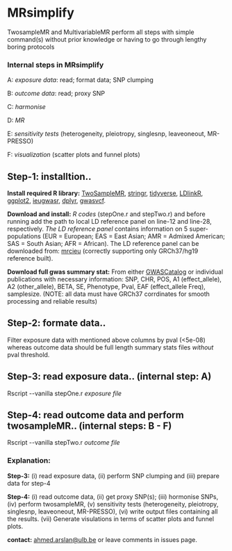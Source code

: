 # MRsimplify

TwosampleMR and MultivariableMR perform all steps with simple command(s) without prior knowledge or having to go through lengthy boring protocols
### Internal steps in MRsimplify
 
 A:  _exposure data_: read; format data; SNP clumping 
 
 B:  _outcome data_: read; proxy SNP 
 
 C:  _harmonise_ 
 
 D:  _MR_
 
 E:  _sensitivity tests_ (heterogeneity, pleiotropy, singlesnp, leaveoneout, MR-PRESSO)
 
 F:  _visualization_ (scatter plots and funnel plots)

## Step-1: installtion..   
  **Install required R library:** 
   [TwoSampleMR](https://github.com/mrcieu/TwoSampleMR), [stringr](https://stringr.tidyverse.org), [tidyverse](https://www.tidyverse.org/packages/), [LDlinkR](https://cran.r-project.org/web/packages/LDlinkR/vignettes/LDlinkR.html), [ggplot2](https://ggplot2.tidyverse.org), [ieugwasr](https://mrcieu.github.io/ieugwasr/index.html), [dplyr](https://dplyr.tidyverse.org), [gwasvcf](https://github.com/MRCIEU/gwasvcf).
  
  **Download and install:** 
   _R codes_ (stepOne.r and  stepTwo.r) and before running add the path to local LD reference panel on line-12 and line-28, respectively. 
   _The LD reference panel_ contains information on 5 super-populations (EUR = European; EAS = East Asian; AMR = Admixed American; SAS = South Asian; AFR = African). The LD reference panel can be downloaded from: [mrcieu](http://fileserve.mrcieu.ac.uk/ld/1kg.v3.tgz) (correctly supporting only GRCh37/hg19 reference built).

 **Download full gwas summary stat:**
   From either [GWASCatalog](https://www.ebi.ac.uk/gwas/) or individual publications with necessary information: SNP, CHR, POS, A1 (effect_allele), A2 (other_allele), BETA, SE, Phenotype, Pval, EAF (effect_allele Freq), samplesize. (NOTE: all data must have GRCh37 corrdinates for smooth processing and reliable results)

## Step-2: formate data..
  
  Filter exposure data with mentioned above columns by pval (<5e-08) whereas outcome data should be full length summary stats files _without_ pval threshold.

## Step-3: read exposure data.. (internal step: A)
  
  Rscript --vanilla stepOne.r _exposure file_

## Step-4: read outcome data and perform twosampleMR.. (internal steps: B - F)
 
  Rscript --vanilla stepTwo.r _outcome file_


### Explanation:

**Step-3:**
  (i) read exposure data, (ii) perform SNP clumping and (iii) prepare data for step-4

**Step-4:**
  (i) read outcome data, (ii) get proxy SNP(s); (iii) hormonise SNPs, (iv) perform twosampleMR, (v) sensitivity tests (heterogeneity, pleiotropy, singlesnp, leaveoneout, MR-PRESSO), (vi) write output files containing all the results. (vii) Generate visulations in terms of scatter plots and funnel plots. 

**contact:** <ahmed.arslan@ulb.be> or leave comments in issues page. 
